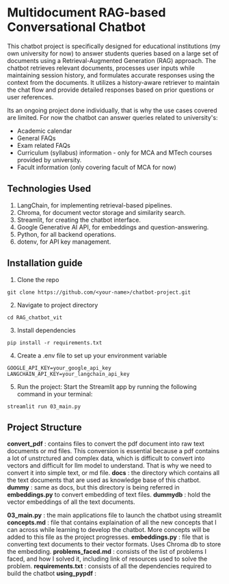 # Multidocument RAG-based Conversational Chatbot
This chatbot project is specifically designed for educational institutions (my own university for now) to answer students queries based on a large set of documents using a Retrieval-Augmented Generation (RAG) approach. The chatbot retrieves relevant documents, processes user inputs while maintaining session history, and formulates accurate responses using the context from the documents. It utilizes a history-aware retriever to maintain the chat flow and provide detailed responses based on prior questions or user references. 

Its an ongoing project done individually, that is why the use cases covered are limited. For now the chatbot can answer queries related to university's:
- Academic calendar 
- General FAQs
- Exam related FAQs
- Curriculum (syllabus) information - only for MCA and MTech courses provided by university.
- Facult information (only covering facult of MCA for now)

## Technologies Used
1. LangChain, for implementing retrieval-based pipelines.
2. Chroma, for document vector storage and similarity search.
3. Streamlit, for creating the chatbot interface.
4. Google Generative AI API, for embeddings and question-answering.
5. Python, for all backend operations.
6. dotenv, for API key management.

## Installation guide 
1. Clone the repo 
```
git clone https://github.com/<your-name>/chatbot-project.git
```
2. Navigate to project directory
```
cd RAG_chatbot_vit
```
3. Install dependencies
```
pip install -r requirements.txt
```
4. Create a .env file to set up your environment variable 
```
GOOGLE_API_KEY=your_google_api_key
LANGCHAIN_API_KEY=your_langchain_api_key
```
5. Run the project: Start the Streamlit app by running the following command in your terminal:
```
streamlit run 03_main.py
```

## Project Structure
**convert_pdf** : contains files to convert the pdf document into raw text documents or md files. This conversion is essential because a pdf contains a lot of unstrctured and complex data, which is difficult to convert into vectors and difficult for llm model to understand. That is why we need to convert it into simple text, or md file. 
**docs** : the directory which contains all the text documents that are used as knowledge base of this chatbot.
**dummy** : same as docs, but this directory is being referred in **embeddings.py** to convert embedding of text files.
**dummydb** : hold the vector embeddings of all the text documents.

**03_main.py** : the main applications file to launch the chatbot using streamlit
**concepts.md** : file that contains explaination of all the new concepts that I can across while learning to develop the chatbot. More concepts will be added to this file as the project progresses.
**embeddings.py** : file that is converting text documents to their vector formats. Uses Chroma db to store the embedding.
**problems_faced.md** : consists of the list of problems I faced, and how I solved it, including link of resources used to solve the problem. 
**requirements.txt** : consists of all the dependencies required to build the chatbot
**using_pypdf** : 




